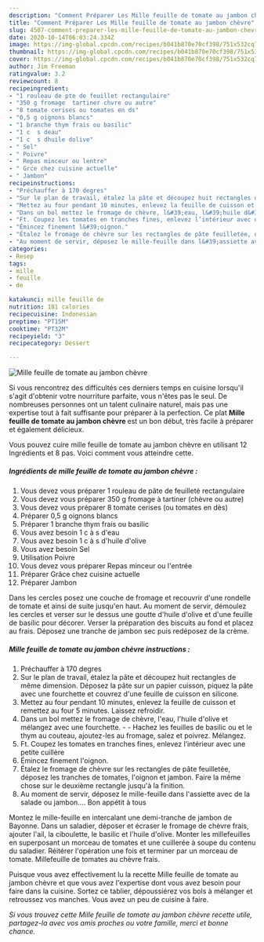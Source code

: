 ```yaml
---
description: "Comment Préparer Les Mille feuille de tomate au jambon chèvre"
title: "Comment Préparer Les Mille feuille de tomate au jambon chèvre"
slug: 4507-comment-preparer-les-mille-feuille-de-tomate-au-jambon-chevre
date: 2020-10-14T06:03:24.334Z
image: https://img-global.cpcdn.com/recipes/b041b870e70cf398/751x532cq70/mille-feuille-de-tomate-au-jambon-chevre-photo-principale-de-la-recette.jpg
thumbnail: https://img-global.cpcdn.com/recipes/b041b870e70cf398/751x532cq70/mille-feuille-de-tomate-au-jambon-chevre-photo-principale-de-la-recette.jpg
cover: https://img-global.cpcdn.com/recipes/b041b870e70cf398/751x532cq70/mille-feuille-de-tomate-au-jambon-chevre-photo-principale-de-la-recette.jpg
author: Jim Freeman
ratingvalue: 3.2
reviewcount: 8
recipeingredient:
- "1 rouleau de pte de feuillet rectangulaire"
- "350 g fromage  tartiner chvre ou autre"
- "8 tomate cerises ou tomates en ds"
- "0,5 g oignons blancs"
- "1 branche thym frais ou basilic"
- "1 c  s deau"
- "1 c  s dhuile dolive"
- " Sel"
- " Poivre"
- " Repas minceur ou lentre"
- " Grce chez cuisine actuelle"
- " Jambon"
recipeinstructions:
- "Préchauffer à 170 degres"
- "Sur le plan de travail, étalez la pâte et découpez huit rectangles de même dimension. Déposez la pâte sur un papier cuisson, piquez la pâte avec une fourchette et couvrez d&#39;une feuille de cuisson en silicone."
- "Mettez au four pendant 10 minutes, enlevez la feuille de cuisson et remettez au four 5 minutes. Laissez refroidir."
- "Dans un bol mettez le fromage de chèvre, l&#39;eau, l&#39;huile d&#39;olive et mélangez avec une fourchette.  Hachez les feuilles de basilic ou et le thym au couteau, ajoutez-les au fromage, salez et poivrez. Mélangez."
- "Ft. Coupez les tomates en tranches fines, enlevez l’intérieur avec une petite cuillère"
- "Émincez finement l&#39;oignon."
- "Étalez le fromage de chèvre sur les rectangles de pâte feuilletée, déposez les tranches de tomates, l&#39;oignon et jambon. Faire la même chose sur le deuxième rectangle jusqu&#39;à la finition."
- "Au moment de servir, déposez le mille-feuille dans l&#39;assiette avec de la salade ou jambon.... Bon appétit à tous"
categories:
- Resep
tags:
- mille
- feuille
- de

katakunci: mille feuille de 
nutrition: 181 calories
recipecuisine: Indonesian
preptime: "PT15M"
cooktime: "PT32M"
recipeyield: "3"
recipecategory: Dessert

---
```



![Mille feuille de tomate au jambon chèvre](https://img-global.cpcdn.com/recipes/b041b870e70cf398/751x532cq70/mille-feuille-de-tomate-au-jambon-chevre-photo-principale-de-la-recette.jpg)

Si vous rencontrez des difficultés ces derniers temps en cuisine lorsqu'il s'agit d'obtenir votre nourriture parfaite, vous n'êtes pas le seul. De nombreuses personnes ont un talent culinaire naturel, mais pas une expertise tout à fait suffisante pour préparer à la perfection. Ce plat <strong> Mille feuille de tomate au jambon chèvre </strong> est un bon début, très facile à préparer et également délicieux.

<!--inarticleads1-->

Vous pouvez cuire mille feuille de tomate au jambon chèvre en utilisant 12 Ingrédients et 8 pas. Voici comment vous atteindre cette.

##### Ingrédients de mille feuille de tomate au jambon chèvre :

1. Vous devez vous préparer 1 rouleau de pâte de feuilleté rectangulaire
1. Vous devez vous préparer 350 g fromage à tartiner (chèvre ou autre)
1. Vous devez vous préparer 8 tomate cerises (ou tomates en dès)
1. Préparer 0,5 g oignons blancs
1. Préparer 1 branche thym frais ou basilic
1. Vous avez besoin 1 c à s d&#39;eau
1. Vous avez besoin 1 c à s d&#39;huile d&#39;olive
1. Vous avez besoin  Sel
1. Utilisation  Poivre
1. Vous devez vous préparer  Repas minceur ou l&#39;entrée
1. Préparer  Grâce chez cuisine actuelle
1. Préparer  Jambon


Dans les cercles posez une couche de fromage et recouvrir d&#39;une rondelle de tomate et ainsi de suite jusqu&#39;en haut. Au moment de servir, démoulez les cercles et verser sur le dessus une goutte d&#39;huile d&#39;olive et d&#39;une feuille de basilic pour décorer. Verser la préparation des biscuits au fond et placez au frais. Déposez une tranche de jambon sec puis redéposez de la crème. 

<!--inarticleads2-->

##### Mille feuille de tomate au jambon chèvre instructions :

1. Préchauffer à 170 degres
1. Sur le plan de travail, étalez la pâte et découpez huit rectangles de même dimension. Déposez la pâte sur un papier cuisson, piquez la pâte avec une fourchette et couvrez d&#39;une feuille de cuisson en silicone.
1. Mettez au four pendant 10 minutes, enlevez la feuille de cuisson et remettez au four 5 minutes. Laissez refroidir.
1. Dans un bol mettez le fromage de chèvre, l&#39;eau, l&#39;huile d&#39;olive et mélangez avec une fourchette. -  - Hachez les feuilles de basilic ou et le thym au couteau, ajoutez-les au fromage, salez et poivrez. Mélangez.
1. Ft. Coupez les tomates en tranches fines, enlevez l’intérieur avec une petite cuillère
1. Émincez finement l&#39;oignon.
1. Étalez le fromage de chèvre sur les rectangles de pâte feuilletée, déposez les tranches de tomates, l&#39;oignon et jambon. Faire la même chose sur le deuxième rectangle jusqu&#39;à la finition.
1. Au moment de servir, déposez le mille-feuille dans l&#39;assiette avec de la salade ou jambon.... Bon appétit à tous


Montez le mille-feuille en intercalant une demi-tranche de jambon de Bayonne. Dans un saladier, déposer et écraser le fromage de chèvre frais, ajouter l&#39;ail, la ciboulette, le basilic et l&#39;huile d&#39;olive. Monter les millefeuilles en superposant un morceau de tomates et une cuillerée à soupe du contenu du saladier. Réitérer l&#39;opération une fois et terminer par un morceau de tomate. Millefeuille de tomates au chèvre frais. 

<!--inarticleads1-->

<p>
Puisque vous avez effectivement lu la recette Mille feuille de tomate au jambon chèvre et que vous avez l'expertise dont vous avez besoin pour faire dans la cuisine. Sortez ce tablier, dépoussiérez vos bols à mélanger et retroussez vos manches. Vous avez un peu de cuisine à faire.
</p>

<p>
<i>Si vous trouvez cette Mille feuille de tomate au jambon chèvre recette utile, partagez-la avec vos amis proches ou votre famille, merci et bonne chance.</i>
</p>
